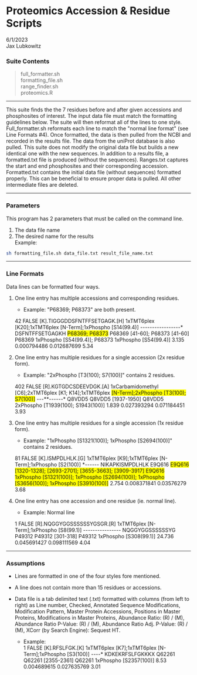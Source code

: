# Proteomics Accession & Residue Scripts
6/1/2023 \
Jax Lubkowitz

### Suite Contents
> full_formatter.sh \
> formatting_file.sh \
> range_finder.sh \
> proteomics.R 
___
This suite finds the the 7 residues before and after given accessions and phosphosites of interest. The input data file must match the formatting guidelines below. The suite will then reformat all of the lines to one style. Full_formatter.sh reformats each line to match the "normal line format" (see Line Formats #4). Once formatted, the data is then pulled from the NCBI and recorded in the results file. The data from the uniProt database is also pulled. This suite does not modify the original data file but builds a new identical one with the new sequences. In addition to a results file, a formatted.txt file is produced (without the sequences). Ranges.txt captures the start and end phosphosites and their corresponding accession. Formatted.txt contains the initial data file (without sequences) formatted properly. This can be beneficial to ensure proper data is pulled. All other intermediate files are deleted. 
___
### Parameters
This program has 2 parameters that must be called on the command line.
1. The data file name
2. The desired name for the results \
Example:
```sh
sh formatting_file.sh data_file.txt result_file_name.txt
```
___
### Line Formats
Data lines can be formatted four ways. 
1. One line entry has multiple accessions and corresponding residues. 
    * Example: "P68369; P68373" are both present. 

    42	FALSE	[K].TIGGGDDSFNTFFSETGAGK.[H]	1xTMT6plex [K20];1xTMT6plex [N-Term];1xPhospho [S14(99.4)]	*------------*-----*	DSFNTFFSETGAGKH	<span style="background-color: yellow;">P68369; P68373</span>	P68369 [41-60]; P68373 [41-60]	P68369 1xPhospho [S54(99.4)]; P68373 1xPhospho [S54(99.4)]	3.135	0.000794486	0.012687699	5.34
2. One line entry has multiple residues for a single accession (2x residue form). 
    * Example: "2xPhospho [T3(100); S7(100)]" contains 2 residues. 

    402	FALSE	[R].KGTGDCSDEEVDGK.[A]	1xCarbamidomethyl [C6];2xTMT6plex [K1; K14];1xTMT6plex <span style="background-color: yellow;">[N-Term];2xPhospho [T3(100); S7(100)]</span>	*-*--**------*		Q8VDD5	Q8VDD5 [1937-1950]	Q8VDD5 2xPhospho [T1939(100); S1943(100)]	1.839	0.027393294	0.071184451	3.93
3. One line entry has multiple residues for a single accession (1x residue form).
    * Example: "1xPhospho [S1321(100)]; 1xPhospho [S2694(100)]" contains 2 residues. 

    81	FALSE	[K].ISMPDLHLK.[G]	1xTMT6plex [K9];1xTMT6plex [N-Term];1xPhospho [S2(100)]	**------*	NIKAPKISMPDLHLK	E9Q616	<span style="background-color: yellow;">E9Q616 [1320-1328]; [2693-2701]; [3655-3663]; [3909-3917]	E9Q616 1xPhospho [S1321(100)]; 1xPhospho [S2694(100)]; 1xPhospho [S3656(100)]; 1xPhospho [S3910(100)]</span>	2.754	0.008371841	0.03576279	3.68
4. One line entry has one accession and one residue (ie. normal line).
    * Example: Normal line 
    
    1   FALSE	[R].NQGGYGGSSSSSSYGSGR.[R]	1xTMT6plex [N-Term];1xPhospho [S8(99.1)]	*------*----------	NQGGYGGSSSSSSYG	P49312	P49312 [301-318]	P49312 1xPhospho [S308(99.1)]	24.736	0.045691427	0.098111569	4.04
___
### Assumptions
* Lines are formatted in one of the four styles fore mentioned.

* A line does not contain more than 15 residues or accessions. 

* Data file is a tab delimited text (.txt) formatted with columns (from left to right)  as Line number, Checked, Annotated Sequence	Modifications, Modification Pattern, Master Protein Accessions, Positions in Master Proteins, Modifications in Master Proteins, Abundance Ratio: (R) / (M), Abundance Ratio P-Value: (R) / (M), Abundance Ratio Adj. P-Value: (R) / (M), XCorr (by Search Engine): Sequest HT. 
    * Example: \
    1   FALSE	[K].RFSLFGK.[K]	1xTMT6plex [K7];1xTMT6plex [N-Term];1xPhospho [S3(100)]	*-*---*	KDKEKRFSLFGKKKX	Q62261	Q62261 [2355-2361]	Q62261 1xPhospho [S2357(100)]	8.53	0.004689615	0.027635769	3.01
